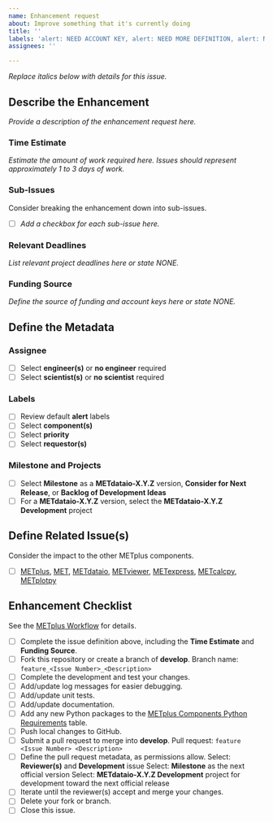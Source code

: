 ```yaml
---
name: Enhancement request
about: Improve something that it's currently doing
title: ''
labels: 'alert: NEED ACCOUNT KEY, alert: NEED MORE DEFINITION, alert: NEED CYCLE ASSIGNMENT, type: enhancement'
assignees: ''

---
```


*Replace italics below with details for this issue.*

## Describe the Enhancement ##
*Provide a description of the enhancement request here.*

### Time Estimate ###
*Estimate the amount of work required here.*
*Issues should represent approximately 1 to 3 days of work.*

### Sub-Issues ###
Consider breaking the enhancement down into sub-issues.
- [ ] *Add a checkbox for each sub-issue here.*

### Relevant Deadlines ###
*List relevant project deadlines here or state NONE.*

### Funding Source ###
*Define the source of funding and account keys here or state NONE.*

## Define the Metadata ##

### Assignee ###
- [ ] Select **engineer(s)** or **no engineer** required
- [ ] Select **scientist(s)** or **no scientist** required

### Labels ###
- [ ] Review default **alert** labels
- [ ] Select **component(s)**
- [ ] Select **priority**
- [ ] Select **requestor(s)**

### Milestone and Projects ###
- [ ] Select **Milestone** as a **METdataio-X.Y.Z** version, **Consider for Next Release**, or **Backlog of Development Ideas**
- [ ] For a **METdataio-X.Y.Z** version, select the **METdataio-X.Y.Z Development** project

## Define Related Issue(s) ##
Consider the impact to the other METplus components.
- [ ] [METplus](https://github.com/dtcenter/METplus/issues/new/choose), [MET](https://github.com/dtcenter/MET/issues/new/choose), [METdataio](https://github.com/dtcenter/METdataio/issues/new/choose), [METviewer](https://github.com/dtcenter/METviewer/issues/new/choose), [METexpress](https://github.com/dtcenter/METexpress/issues/new/choose), [METcalcpy](https://github.com/dtcenter/METcalcpy/issues/new/choose), [METplotpy](https://github.com/dtcenter/METplotpy/issues/new/choose)

## Enhancement Checklist ##
See the [METplus Workflow](https://metplus.readthedocs.io/en/latest/Contributors_Guide/github_workflow.html) for details.
- [ ] Complete the issue definition above, including the **Time Estimate** and **Funding Source**.
- [ ] Fork this repository or create a branch of **develop**.
Branch name: `feature_<Issue Number>_<Description>`
- [ ] Complete the development and test your changes.
- [ ] Add/update log messages for easier debugging.
- [ ] Add/update unit tests.
- [ ] Add/update documentation.
- [ ] Add any new Python packages to the [METplus Components Python Requirements](https://metplus.readthedocs.io/en/develop/Users_Guide/appendixA.html#metplus-components-python-packages) table.
- [ ] Push local changes to GitHub.
- [ ] Submit a pull request to merge into **develop**.
Pull request: `feature <Issue Number> <Description>`
- [ ] Define the pull request metadata, as permissions allow.
Select: **Reviewer(s)** and **Development** issue
Select: **Milestone** as the next official version
Select: **METdataio-X.Y.Z Development** project for development toward the next official release
- [ ] Iterate until the reviewer(s) accept and merge your changes.
- [ ] Delete your fork or branch.
- [ ] Close this issue.
